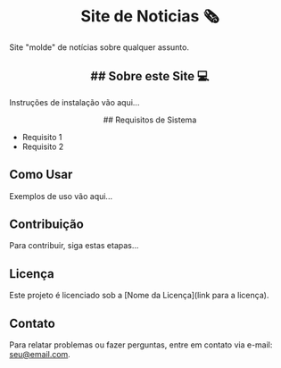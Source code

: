 <h1 align="center"> Site de Noticias 🗞 </h1>

<p> Site "molde" de notícias  sobre qualquer assunto. </p> 

<h2 align="center"> ## Sobre este Site 💻 </h2>

Instruções de instalação vão aqui...

<p align="center"> ## Requisitos de Sistema </p>

- Requisito 1
- Requisito 2

## Como Usar


Exemplos de uso vão aqui...

## Contribuição

Para contribuir, siga estas etapas...

## Licença

Este projeto é licenciado sob a [Nome da Licença](link para a licença).

## Contato

Para relatar problemas ou fazer perguntas, entre em contato via e-mail: [seu@email.com](mailto:seu@email.com).
